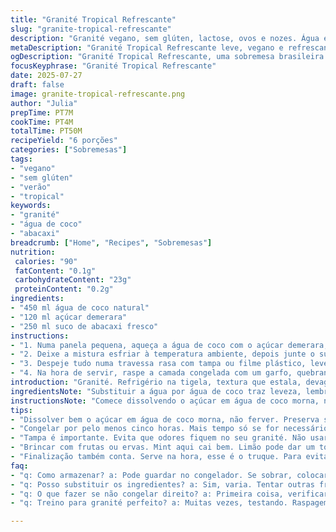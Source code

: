 ```yaml
---
title: "Granité Tropical Refrescante"
slug: "granite-tropical-refrescante"
description: "Granité vegano, sem glúten, lactose, ovos e nozes. Água e açúcar ajustados, substituição do cidre de glace por suco de abacaxi natural para um toque tropical. Troca do suco por água de coco. Congelamento prolongado, raspagem com garfo para textura quebradiça. Serve seis porções. Sobremesa gelada, leve e rápida. Mistura doce e suave, refrescante. "
metaDescription: "Granité Tropical Refrescante leve, vegano e refrescante. Um toque do Brasil com suco de abacaxi e água de coco. Ideal para dias quentes."
ogDescription: "Granité Tropical Refrescante, uma sobremesa brasileira vibrante. Ideal para o verão. Leve e muito fácil de fazer com abacaxi e água de coco."
focusKeyphrase: "Granité Tropical Refrescante"
date: 2025-07-27
draft: false
image: granite-tropical-refrescante.png
author: "Julia"
prepTime: PT7M
cookTime: PT4M
totalTime: PT50M
recipeYield: "6 porções"
categories: ["Sobremesas"]
tags:
- "vegano"
- "sem glúten"
- "verão"
- "tropical"
keywords:
- "granité"
- "água de coco"
- "abacaxi"
breadcrumb: ["Home", "Recipes", "Sobremesas"]
nutrition: 
 calories: "90"
 fatContent: "0.1g"
 carbohydrateContent: "23g"
 proteinContent: "0.2g"
ingredients:
- "450 ml água de coco natural"
- "120 ml açúcar demerara"
- "250 ml suco de abacaxi fresco"
instructions:
- "1. Numa panela pequena, aqueça a água de coco com o açúcar demerara, mexa até dissolver sem deixar ferver. Tire do fogo."
- "2. Deixe a mistura esfriar à temperatura ambiente, depois junte o suco de abacaxi e mexa bem para homogeneizar."
- "3. Despeje tudo numa travessa rasa com tampa ou filme plástico, leve ao congelador por cerca de 5 a 5 horas e meia, até firmar e formar cristais no topo."
- "4. Na hora de servir, raspe a camada congelada com um garfo, quebrando os cristais em pequenos pedaços. Distribua em seis taças imediatamente para evitar o derretimento."
introduction: "Granité. Refrigério na tigela, textura que estala, devagar vai derretendo. Água de coco ou suco de abacaxi? Um toque do Brasil, nada de cidre. A mistura doce picotada, congelada, rasgada com garfo. Impressiona simples. Sem ovos, leite, nem glúten. Para dias quentes, almoço leve, saída rápida. Menos de uma hora e pronto, mas o segredo está no congelamento, na espera. Mistura de sabores tropicais, frescor que explode no paladar. Servido em copinhos ou taças, gelado e frágil. Dá para brincar com frutas, especiarias, tudo permissivo. Aqui, passo a passo enxuto, vestindo simplicidade, quebrando gelo. Pronto para soltar no verão. "
ingredientsNote: "Substituir a água por água de coco traz leveza, lembra praia, calor e trópicos. Açúcar demerara mais saudável, sabor mais pronunciado, caramelizado. Suco de abacaxi fresco no lugar do cidre de glace passa a ser tropical, mais nutritivo e doce naturalmente. Quantidades ajustadas para suavizar o sabor, evitar doçura excessiva. Ingredientes minimamente processados, disponíveis em qualquer mercado. Mantém pressuposto livre de alergênicos comuns, para dietas veganas e restritivas. Não adianta congelar se não esfriar antes, misturar morno com suco pode deteriorar sabor e textura. Use recipiente raso. Muito profundo atrapalha a formação dos cristais. "
instructionsNote: "Comece dissolvendo o açúcar em água de coco morna, não fervendo para preservar sabor. Deixe esfriar antes de adicionar o suco para evitar mistura desigual e alteração na cristalização. Jogar suco frio ajuda a manter a estrutura. Congelar por pelo menos cinco horas garante textura perfeita, o excesso pode deixar muito duro, difícil raspar. A raspagem com garfo precisa ser feita na hora de servir para não derreter muito rápido, garantindo crocância e leveza. O uso de recipiente com tampa evita odores da geladeira infiltrarem no granité. Dispensa liquidificadores, manuseio simples. A porção é ideal para dividir em seis taças pequenas, dá charme na apresentação. Não use colher para mexer, evita compactar e perder textura."
tips:
- "Dissolver bem o açúcar em água de coco morna, não ferver. Preserva sabor e leveza. Deixe esfriar sempre, crucial. Depois, pode adicionar o suco de abacaxi. Suco feito na hora. Caso contrário, pode alterar sabor. Não usar pedaços, tudo bem homogêneo."
- "Congelar por pelo menos cinco horas. Mais tempo só se for necessário. Raspagem com garfo deve ser feita na hora de servir. Evitar que derreta. Textura crocante é o ideal. Usar travessa rasa. Se for muito funda, cristalização difícil. Trava a estrutura."
- "Tampa é importante. Evita que odores fiquem no seu granité. Não usar colher para mexer, compacta tudo. Mexer com garfo aliás preserva. Fazendo camadas empilhadas, dá textura mais interessante. Tenta raspar várias vezes. Refresca resultados, camadas são mais criativas."
- "Brincar com frutas ou ervas. Mint aqui cai bem. Limão pode dar um toque especial. Sempre fresco e leve. Cada adaptação traz um frescor diferente. A apresentação em taças pequenas é fundamental. Charmoso, decorado com fatias de fruta, folhas de hortelã."
- "Finalização também conta. Serve na hora, esse é o truque. Para evitar que derreta rápido. Montar em copinhos alegra tudo. Granité não é só uma sobremesa, é experiência refrescante. Perfeito para o calor brasileiro. Pode por raspas de limão também."
faq:
- "q: Como armazenar? a: Pode guardar no congelador. Se sobrar, colocar em recipiente hermético. Dura algumas semanas. Mas textura pode mudar."
- "q: Posso substituir os ingredientes? a: Sim, varia. Tentar outras frutas. Mas pode mudar o sabor final. Cada um tem seu toque, mas sempre tropical."
- "q: O que fazer se não congelar direito? a: Primeira coisa, verificar temperatura do freezer. Alterar recipiente, raso é o melhor. Se muito fundo, dificulta."
- "q: Treino para granité perfeito? a: Muitas vezes, testando. Raspagem correta é chave. Fibra é importante. Por último, muita paciência na geladeira."

---
```

